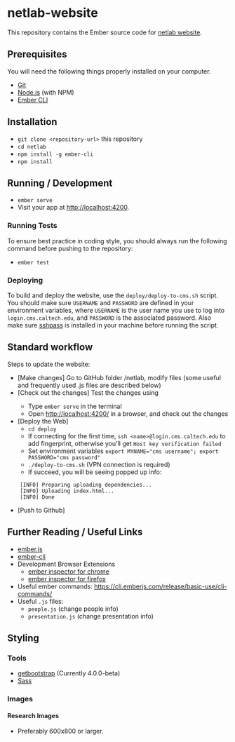 # netlab-website

This repository contains the Ember source code for [netlab website](http://netlab.caltech.edu).

## Prerequisites

You will need the following things properly installed on your computer.

* [Git](https://git-scm.com/)
* [Node.js](https://nodejs.org/) (with NPM)
* [Ember CLI](https://ember-cli.com/)

## Installation

* `git clone <repository-url>` this repository
* `cd netlab`
* `npm install -g ember-cli`
* `npm install`

## Running / Development

* `ember serve`
* Visit your app at [http://localhost:4200](http://localhost:4200).


### Running Tests

To ensure best practice in coding style, you should always run the following command before pushing to the repository:

* `ember test`

### Deploying

To build and deploy the website, use the `deploy/deploy-to-cms.sh` script. You should make sure `USERNAME` and `PASSWORD` are defined in your environment variables, where `USERNAME` is the user name you use to log into `login.cms.caltech.edu`, and `PASSWORD` is the associated password. Also make sure [sshpass](https://sourceforge.net/projects/sshpass/) is installed in your machine before running the script.

## Standard workflow
Steps to update the website:
- [Make changes] Go to GitHub folder /netlab, modify files (some useful and frequently used .js files are described below)
- [Check out the changes] Test the changes using <ember serve> 
  - Type `ember serve` in the terminal
  - Open <http://localhost:4200/> in a browser, and check out the changes
- [Deploy the Web] 
  - `cd deploy`
  - If connecting for the first time, `ssh <name>@login.cms.caltech.edu` to add fingerprint, otherwise you'll get `Host key verification failed`
  - Set environment variables `export MYNAME="cms username"; export PASSWORD="cms password"`
  - `./deploy-to-cms.sh` (VPN connection is required) 
  - If succeed, you will be seeing popped up info: 
```
    [INFO] Preparing uploading dependencies...
    [INFO] Uploading index.html...
    [INFO] Done
```
- [Push to Github]

## Further Reading / Useful Links

* [ember.js](https://emberjs.com/)
* [ember-cli](https://ember-cli.com/)
* Development Browser Extensions
  * [ember inspector for chrome](https://chrome.google.com/webstore/detail/ember-inspector/bmdblncegkenkacieihfhpjfppoconhi)
  * [ember inspector for firefox](https://addons.mozilla.org/en-US/firefox/addon/ember-inspector/)
* Useful ember commands: https://cli.emberjs.com/release/basic-use/cli-commands/
* Useful `.js` files:
  * `people.js` (change people info)
  * `presentation.js` (change presentation info)

## Styling

### Tools

* [getbootstrap](http://getbootstrap.com/) (Currently 4.0.0-beta)
* [Sass](http://sass-lang.com/)

### Images

#### Research Images

* Preferably 600x800 or larger.
